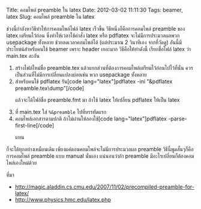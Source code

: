 Title: คอมไพล์ preamble ใน latex 
Date: 2012-03-02 11:11:30
Tags: beamer, latex 
Slug: คอมไพล์ preamble ใน latex 


ช่วงนี้กำลังหาวิธีทำให้การคอมไพล์ไฟล์ latex เร็วขึ้น วิธีหนึ่งก็คือการคอมไพล์ preamble ของ latex เตรียมไว้ก่อน ซึ่งทำให้เวลาใช้คำสั่ง latex หรือ pdflatex จะไม่มีการประมวลผลพวก usepackage ทั้งหลาย ช่วยลดเวลาคอมไพล์ได้ (แต่ประมาณ 2 วินาทีเอง จากที่วัดดู) อันนี้มีประโยชน์สำหรับคนใช้ beamer เพราะ header เยอะมาก วิธีคือให้ทำดังนี้ เรียกชื่อไฟล์ latex ว่า main.tex ละกัน
<ol>
	<li>สร้างไฟล์ใหม่ชื่อ preamble.tex แล้วแยกส่วนที่ต้องการคอมไพล์เตรียมไว้ก่อนไปไว้ที่นั่น ควรเป็นส่วนที่ไม่มีการเปลี่ยนแปลงบ่อยเช่น พวก usepackage ทั้งหลาย</li>
	<li>สำหรับคนใช้ pdflatex รัน[code lang="latex"]pdflatex -ini &quot;&amp;pdflatex preamble.tex\dump&quot;[/code]

แล้วจะได้ไฟล์ชื่อ preamble.fmt มา ถ้าใช้ latex ให้เปลี่ยน pdflatex ให้เป็น latex</li>
	<li>ที่ main.tex ใส่ <code>%&amp;preamble</code> ไปที่บรรทัดแรก</li>
	<li>คอมไพล์เอกสารตามปกติ ถ้าไม่ผ่านให้ลองใช้[code lang="latex"]pdflatex -parse-first-line[/code]

แทน</li>
</ol>
ก็จะได้ทุกอย่างเหมือนเดิม เพียงแค่ตอนคอมไพล์จะไม่มีการประมวลผล preamble วิธีนี้พูดสั้นๆก็คือการคอมไพล์ preamble แบบ manual นั่นเอง แน่นอนว่าถ้า preamble มีอะไรเปลี่ยนก็ต้องคอมไพล์เองใหม่ด้วย

ที่มา
<ul>
	<li><a href="http://magic.aladdin.cs.cmu.edu/2007/11/02/precompiled-preamble-for-latex/">http://magic.aladdin.cs.cmu.edu/2007/11/02/precompiled-preamble-for-latex/</a></li>
	<li><a href="http://www.physics.hmc.edu/latex.php">http://www.physics.hmc.edu/latex.php</a></li>
</ul>
